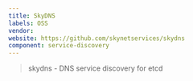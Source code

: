 ```yaml
---
title: SkyDNS
labels: OSS
vendor:
website: https://github.com/skynetservices/skydns
component: service-discovery
---
```

> skydns - DNS service discovery for etcd
